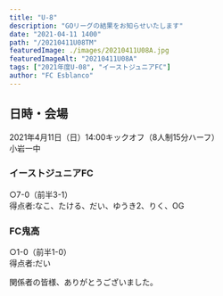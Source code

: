 ```yaml
---
title: "U-8"
description: "GOリーグの結果をお知らせいたします"
date: "2021-04-11 1400"
path: "/20210411U08TM"
featuredImage: ./images/20210411U08A.jpg
featuredImageAlt: "20210411U08A"
tags: ["2021年度U-08", "イーストジュニアFC"]
author: "FC Esblanco"
---
```




## 日時・会場

2021年4月11日（日）14:00キックオフ（8人制15分ハーフ）<br>
小岩一中

### イーストジュニアFC

○7-0（前半3-1）  
得点者:なこ、たける、だい、ゆうき2、りく、OG

### FC鬼高

○1-0（前半1-0）  
得点者:だい


関係者の皆様、ありがとうございました。
